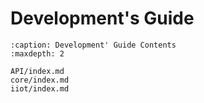 # Development's Guide

```{toctree}
:caption: Development' Guide Contents
:maxdepth: 2

API/index.md
core/index.md
iiot/index.md
